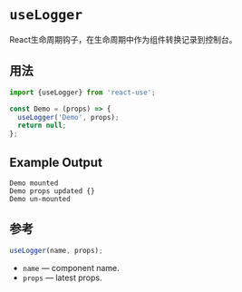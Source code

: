 # `useLogger`

React生命周期钩子，在生命周期中作为组件转换记录到控制台。

## 用法

```jsx
import {useLogger} from 'react-use';

const Demo = (props) => {
  useLogger('Demo', props);
  return null;
};
```


## Example Output

```
Demo mounted
Demo props updated {}
Demo un-mounted
```


## 参考

```js
useLogger(name, props);
```

- `name` &mdash; component name.
- `props` &mdash; latest props.

